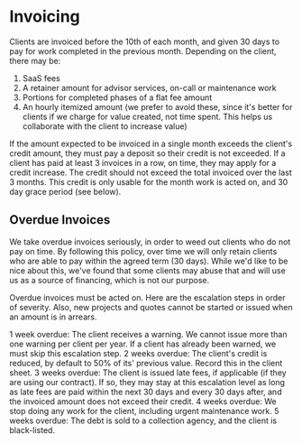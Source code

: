 # Invoicing

Clients are invoiced before the 10th of each month, and given 30 days to pay for work completed in the previous month. Depending on the client, there may be:

1. SaaS fees
2. A retainer amount for advisor services, on-call or maintenance work
3. Portions for completed phases of a flat fee amount
4. An hourly itemized amount (we prefer to avoid these, since it's better for clients if we charge for value created, not time spent. This helps us collaborate with the client to increase value)

If the amount expected to be invoiced in a single month exceeds the client's credit amount, they must pay a deposit so their credit is not exceeded. If a client has paid at least 3 invoices in a row, on time, they may apply for a credit increase. The credit should not exceed the total invoiced over the last 3 months. This credit is only usable for the month work is acted on, and 30 day grace period (see below).

## Overdue Invoices

We take overdue invoices seriously, in order to weed out clients who do not pay on time. By following this policy, over time we will only retain clients who are able to pay within the agreed term (30 days). While we'd like to be nice about this, we've found that some clients may abuse that and will use us as a source of financing, which is not our purpose.

Overdue invoices must be acted on. Here are the escalation steps in order of severity. Also, new projects and quotes cannot be started or issued when an amount is in arrears.

1 week overdue: The client receives a warning. We cannot issue more than one warning per client per year. If a client has already been warned, we must skip this escalation step.
2 weeks overdue: The client's credit is reduced, by default to 50% of its' previous value. Record this in the client sheet.
3 weeks overdue: The client is issued late fees, if applicable (if they are using our contract). If so, they may stay at this escalation level as long as late fees are paid within the next 30 days and every 30 days after, and the invoiced amount does not exceed their credit.
4 weeks overdue: We stop doing any work for the client, including urgent maintenance work.
5 weeks overdue: The debt is sold to a collection agency, and the client is black-listed.
